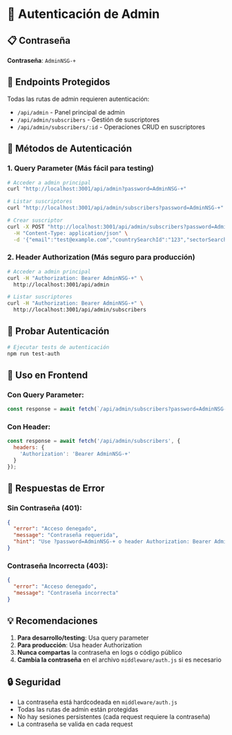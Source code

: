 # 🔐 Autenticación de Admin

## 📋 Contraseña

**Contraseña**: `AdminNSG-+`

## 🚀 Endpoints Protegidos

Todas las rutas de admin requieren autenticación:

- `/api/admin` - Panel principal de admin
- `/api/admin/subscribers` - Gestión de suscriptores
- `/api/admin/subscribers/:id` - Operaciones CRUD en suscriptores

## 🔑 Métodos de Autenticación

### 1. Query Parameter (Más fácil para testing)

```bash
# Acceder a admin principal
curl "http://localhost:3001/api/admin?password=AdminNSG-+"

# Listar suscriptores
curl "http://localhost:3001/api/admin/subscribers?password=AdminNSG-+"

# Crear suscriptor
curl -X POST "http://localhost:3001/api/admin/subscribers?password=AdminNSG-+" \
  -H "Content-Type: application/json" \
  -d '{"email":"test@example.com","countrySearchId":"123","sectorSearchId":"456"}'
```

### 2. Header Authorization (Más seguro para producción)

```bash
# Acceder a admin principal
curl -H "Authorization: Bearer AdminNSG-+" \
  http://localhost:3001/api/admin

# Listar suscriptores
curl -H "Authorization: Bearer AdminNSG-+" \
  http://localhost:3001/api/admin/subscribers
```

## 🧪 Probar Autenticación

```bash
# Ejecutar tests de autenticación
npm run test-auth
```

## 📱 Uso en Frontend

### Con Query Parameter:
```javascript
const response = await fetch(`/api/admin/subscribers?password=AdminNSG-+`);
```

### Con Header:
```javascript
const response = await fetch('/api/admin/subscribers', {
  headers: {
    'Authorization': 'Bearer AdminNSG-+'
  }
});
```

## 🚨 Respuestas de Error

### Sin Contraseña (401):
```json
{
  "error": "Acceso denegado",
  "message": "Contraseña requerida",
  "hint": "Use ?password=AdminNSG-+ o header Authorization: Bearer AdminNSG-+"
}
```

### Contraseña Incorrecta (403):
```json
{
  "error": "Acceso denegado",
  "message": "Contraseña incorrecta"
}
```

## 💡 Recomendaciones

1. **Para desarrollo/testing**: Usa query parameter
2. **Para producción**: Usa header Authorization
3. **Nunca compartas** la contraseña en logs o código público
4. **Cambia la contraseña** en el archivo `middleware/auth.js` si es necesario

## 🔒 Seguridad

- La contraseña está hardcodeada en `middleware/auth.js`
- Todas las rutas de admin están protegidas
- No hay sesiones persistentes (cada request requiere la contraseña)
- La contraseña se valida en cada request
